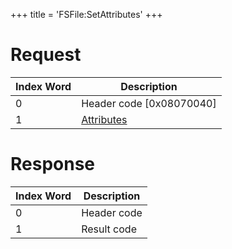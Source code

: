 +++
title = 'FSFile:SetAttributes'
+++

# Request

| Index Word | Description                                             |
|------------|---------------------------------------------------------|
| 0          | Header code \[0x08070040\]                              |
| 1          | [Attributes](Filesystem_services#Attributes "wikilink") |

# Response

| Index Word | Description |
|------------|-------------|
| 0          | Header code |
| 1          | Result code |